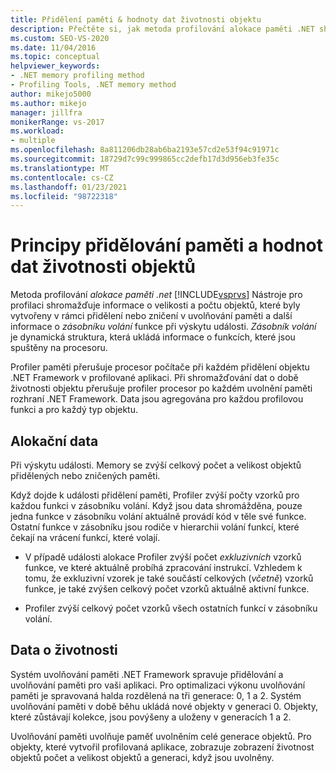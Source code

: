 ```yaml
---
title: Přidělení paměti & hodnoty dat životnosti objektu
description: Přečtěte si, jak metoda profilování alokace paměti .NET shromažďuje informace o velikosti a počtu objektů, které byly vytvořeny v alokaci.
ms.custom: SEO-VS-2020
ms.date: 11/04/2016
ms.topic: conceptual
helpviewer_keywords:
- .NET memory profiling method
- Profiling Tools, .NET memory method
author: mikejo5000
ms.author: mikejo
manager: jillfra
monikerRange: vs-2017
ms.workload:
- multiple
ms.openlocfilehash: 8a811206db28ab6ba2193e57cd2e53f94c91971c
ms.sourcegitcommit: 18729d7c99c999865cc2defb17d3d956eb3fe35c
ms.translationtype: MT
ms.contentlocale: cs-CZ
ms.lasthandoff: 01/23/2021
ms.locfileid: "98722318"
---
```

# <a name="understand-memory-allocation-and-object-lifetime-data-values"></a>Principy přidělování paměti a hodnot dat životnosti objektů

Metoda profilování *alokace paměti .net* [!INCLUDE[vsprvs](../code-quality/includes/vsprvs_md.md)] Nástroje pro profilaci shromažďuje informace o velikosti a počtu objektů, které byly vytvořeny v rámci přidělení nebo zničení v uvolňování paměti a další informace o *zásobníku volání* funkce při výskytu události. *Zásobník volání* je dynamická struktura, která ukládá informace o funkcích, které jsou spuštěny na procesoru.

Profiler paměti přerušuje procesor počítače při každém přidělení objektu .NET Framework v profilované aplikaci. Při shromažďování dat o době životnosti objektu přerušuje profiler procesor po každém uvolnění paměti rozhraní .NET Framework. Data jsou agregována pro každou profilovou funkci a pro každý typ objektu.

## <a name="allocation-data"></a>Alokační data

Při výskytu události. Memory se zvýší celkový počet a velikost objektů přidělených nebo zničených paměti.

Když dojde k události přidělení paměti, Profiler zvýší počty vzorků pro každou funkci v zásobníku volání. Když jsou data shromážděna, pouze jedna funkce v zásobníku volání aktuálně provádí kód v těle své funkce. Ostatní funkce v zásobníku jsou rodiče v hierarchii volání funkcí, které čekají na vrácení funkcí, které volají.

- V případě události alokace Profiler zvýší počet *exkluzivních* vzorků funkce, ve které aktuálně probíhá zpracování instrukcí. Vzhledem k tomu, že exkluzivní vzorek je také součástí celkových (*včetně*) vzorků funkce, je také zvýšen celkový počet vzorků aktuálně aktivní funkce.

- Profiler zvýší celkový počet vzorků všech ostatních funkcí v zásobníku volání.

## <a name="lifetime-data"></a>Data o životnosti

Systém uvolňování paměti .NET Framework spravuje přidělování a uvolňování paměti pro vaši aplikaci. Pro optimalizaci výkonu uvolňování paměti je spravovaná halda rozdělená na tři generace: 0, 1 a 2. Systém uvolňování paměti v době běhu ukládá nové objekty v generaci 0. Objekty, které zůstávají kolekce, jsou povýšeny a uloženy v generacích 1 a 2.

Uvolňování paměti uvolňuje paměť uvolněním celé generace objektů. Pro objekty, které vytvořil profilovaná aplikace, zobrazuje zobrazení životnost objektů počet a velikost objektů a generaci, když jsou uvolněny.
